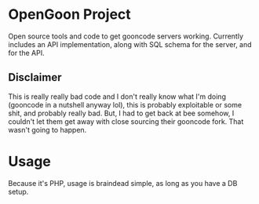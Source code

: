 # OpenGoon Project
Open source tools and code to get gooncode servers working. Currently includes an API implementation, along with SQL schema for the server, and for the API.

## Disclaimer
This is really really bad code and I don't really know what I'm doing (gooncode in a nutshell anyway lol), this is probably exploitable or some shit, and probably really bad.
But, I had to get back at bee somehow, I couldn't let them get away with close sourcing their gooncode fork. That wasn't going to happen.

# Usage
Because it's PHP, usage is braindead simple, as long as you have a DB setup.
